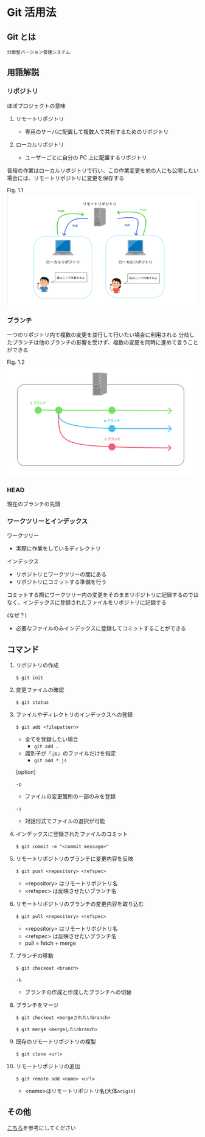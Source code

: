 # Git 活用法

## Git とは

    分散型バージョン管理システム

## 用語解説

### リポジトリ

ほぼプロジェクトの意味

1. リモートリポジトリ

   - 専用のサーバに配置して複数人で共有するためのリポジトリ

2. ローカルリポジトリ
   - ユーザーごとに自分の PC 上に配置するリポジトリ

普段の作業はローカルリポジトリで行い、この作業変更を他の人にも公開したい場合には、リモートリポジトリに変更を保存する

Fig. 1.1
![](/images/repository_image.png)

### ブランチ

一つのリポジトリ内で複数の変更を並行して行いたい場合に利用される
分岐したブランチは他のブランチの影響を受けず、複数の変更を同時に進めて言うことができる

Fig. 1.2
![](/images/branch_image.png)

### HEAD

現在のブランチの先頭

### ワークツリーとインデックス

ワークツリー

- 実際に作業をしているディレクトリ

インデックス

- リポジトリとワークツリーの間にある
- リポジトリにコミットする準備を行う

コミットする際にワークツリー内の変更をそのままリポジトリに記録するのではなく、インデックスに登録されたファイルをリポジトリに記録する

(なぜ？)

- 必要なファイルのみインデックスに登録してコミットすることができる

## コマンド

1. リポジトリの作成

   `$ git init`

2. 変更ファイルの確認

   `$ git status`

3. ファイルやディレクトリのインデックスへの登録

   `$ git add <filepattern>`

   - 全てを登録したい場合
     - `git add .`
   - 識別子が「.js」のファイルだけを指定
     - `git add *.js`

   [option]

   `-p`

   - ファイルの変更箇所の一部のみを登録

   `-i`

   - 対話形式でファイルの選択が可能

4. インデックスに登録されたファイルのコミット

   `$ git commit -m "<commit message>"`

5. リモートリポジトリのブランチに変更内容を反映

   `$ git push <repository> <refspec>`

   - \<repository> はリモートリポジトリ名
   - \<refspec> は反映させたいブランチ名

6. リモートリポジトリのブランチの変更内容を取り込む

   `$ git pull <repository> <refspec>`

   - \<repository> はリモートリポジトリ名
   - \<refspec> は反映させたいブランチ名
   - pull = fetch + merge

7. ブランチの移動

   `$ git checkout <branch>`

   `-b`

   - ブランチの作成と作成したブランチへの切替

8. ブランチをマージ

   `$ git checkout <mergeされたいbranch>`

   `$ git merge <mergeしたいbranch>`

9. 既存のリモートリポジトリの複製

   `$ git clone <url>`

10. リモートリポジトリの追加

    `$ git remote add <name> <url>`

    - \<name>はリモートリポジトリ名(大体`origin`)

## その他

[こちら](https://backlog.com/ja/git-tutorial/reference/)を参考にしてください
